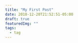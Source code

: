 ```yaml
---
title: "My First Post"
date: 2018-12-20T21:52:51-05:00
draft: true
featuredImg: ""
tags: 
  - tag
---
```


